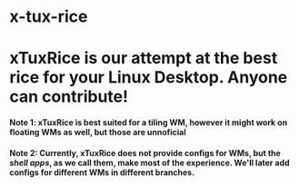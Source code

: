 # x-tux-rice

# xTuxRice is our attempt at the best rice for your Linux Desktop. Anyone can contribute!

#### Note 1: xTuxRice is best suited for a tiling WM, however it might work on floating WMs as well, but those are unnoficial
#### Note 2: Currently, xTuxRice does not provide configs for WMs, but the _shell apps_, as we call them, make most of the experience. We'll later add configs for different WMs in different branches.

